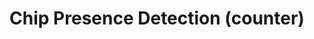 ---
title: Chip Presence Detection (counter)
name: chip_presence_detection
category: chip
explanation: "This `chip` shows you the actual presence in your home. Shows residents and guests (guests only if one or more)."
image_path: "/assets/images/chip_presence_detection.png"
internal: false
generator_install: true
generator_example: true
generator_button: true
variables:
  - name: ulm_chip_presence_counter_residents
    type: variable
    example: sensor.my_residents_counter
    required: true 
    explanation: "This is the sensor that shows your residents counter."
  - name: ulm_chip_presence_counter_guests
    type: variable
    example: sensor.my_guests_counter
    required: true 
    explanation: "This is the sensor that shows your guests counter."
yaml: |-
  - type: 'custom:button-card'
    template: chip_presence_detection
    variables:
      ulm_chip_presence_counter_residents: sensor.my_residents_counter
      ulm_chip_presence_counter_guests: sensor.my_guests_counter
ui: |-
  type: 'custom:button-card'
  template: chip_presence_detection
  variables:
    ulm_chip_presence_counter_residents: sensor.my_residents_counter
    ulm_chip_presence_counter_guests: sensor.my_guests_counter
code: |-
  chip_presence_detection:
    template: chips
    triggers_update:
      - "[[[ variables.ulm_chip_presence_counter_residents ]]]"
      - "[[[ variables.ulm_chip_presence_counter_guests ]]]"
    label: |
      [[[
        var guests = states[variables.ulm_chip_presence_counter_guests].state ? ' / ' + states[variables.ulm_chip_presence_counter_guests].state : '';
        return '🏠 ' +  states[variables.ulm_chip_presence_counter_residents].state + guests;
      ]]]
---